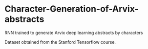 # Character-Generation-of-Arvix-abstracts
RNN trained to generate Arvix deep learning abstracts by characters

Dataset obtained from the Stanford Tensorflow course.
